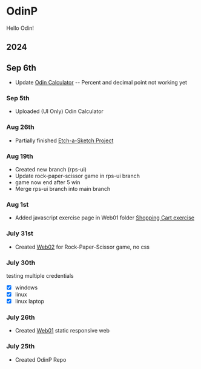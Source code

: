 # OdinP
Hello Odin!

## 2024

## Sep 6th
- Update [Odin Calculator](https://kileo123.github.io/OdinP/Web02/calc.html)
 -- Percent and decimal point not working yet
### Sep 5th
- Uploaded (UI Only) Odin Calculator
### Aug 26th
- Partially finished [Etch-a-Sketch Project](https://kileo123.github.io/OdinP/Web02/eas.html)
### Aug 19th
- Created new branch (rps-ui) 
- Update rock-paper-scissor game in rps-ui branch 
- game now end after 5 win
- Merge rps-ui branch into main branch
### Aug 1st
- Added javascript exercise page in Web01 folder [Shopping Cart exercise](https://kileo123.github.io/OdinP/Web01/idx3.html)
### July 31st
- Created [Web02](https://kileo123.github.io/OdinP/Web02/) for Rock-Paper-Scissor game, no css
### July 30th
testing multiple credentials
- [x] windows
- [x] linux
- [x] linux laptop
### July 26th
- Created [Web01](https://kileo123.github.io/OdinP/Web01/) static responsive web
### July 25th
- Created OdinP Repo


